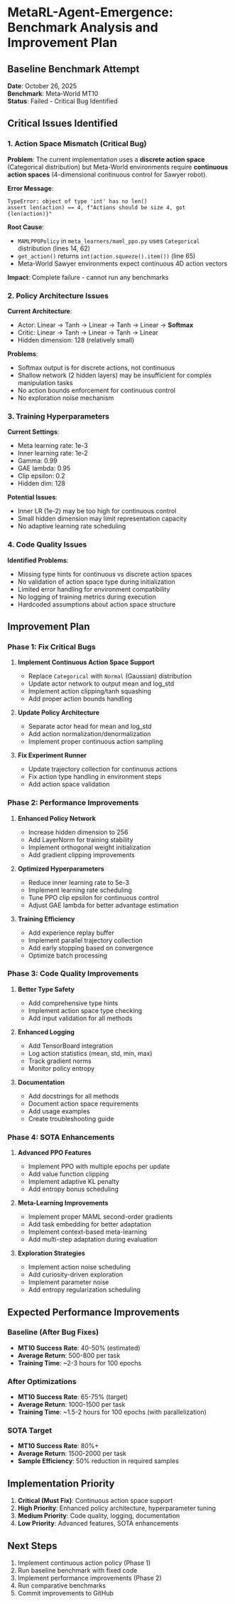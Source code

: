 # MetaRL-Agent-Emergence: Benchmark Analysis and Improvement Plan

## Baseline Benchmark Attempt

**Date**: October 26, 2025  
**Benchmark**: Meta-World MT10  
**Status**: Failed - Critical Bug Identified

## Critical Issues Identified

### 1. **Action Space Mismatch (Critical Bug)**

**Problem**: The current implementation uses a **discrete action space** (Categorical distribution) but Meta-World environments require **continuous action spaces** (4-dimensional continuous control for Sawyer robot).

**Error Message**:
```
TypeError: object of type 'int' has no len()
assert len(action) == 4, f"Actions should be size 4, got {len(action)}"
```

**Root Cause**:
- `MAMLPPOPolicy` in `meta_learners/maml_ppo.py` uses `Categorical` distribution (lines 14, 62)
- `get_action()` returns `int(action.squeeze().item())` (line 65)
- Meta-World Sawyer environments expect continuous 4D action vectors

**Impact**: Complete failure - cannot run any benchmarks

### 2. **Policy Architecture Issues**

**Current Architecture**:
- Actor: Linear → Tanh → Linear → Tanh → Linear → **Softmax**
- Critic: Linear → Tanh → Linear → Tanh → Linear
- Hidden dimension: 128 (relatively small)

**Problems**:
- Softmax output is for discrete actions, not continuous
- Shallow network (2 hidden layers) may be insufficient for complex manipulation tasks
- No action bounds enforcement for continuous control
- No exploration noise mechanism

### 3. **Training Hyperparameters**

**Current Settings**:
- Meta learning rate: 1e-3
- Inner learning rate: 1e-2
- Gamma: 0.99
- GAE lambda: 0.95
- Clip epsilon: 0.2
- Hidden dim: 128

**Potential Issues**:
- Inner LR (1e-2) may be too high for continuous control
- Small hidden dimension may limit representation capacity
- No adaptive learning rate scheduling

### 4. **Code Quality Issues**

**Identified Problems**:
- Missing type hints for continuous vs discrete action spaces
- No validation of action space type during initialization
- Limited error handling for environment compatibility
- No logging of training metrics during execution
- Hardcoded assumptions about action space structure

## Improvement Plan

### Phase 1: Fix Critical Bugs

1. **Implement Continuous Action Space Support**
   - Replace `Categorical` with `Normal` (Gaussian) distribution
   - Update actor network to output mean and log_std
   - Implement action clipping/tanh squashing
   - Add proper action bounds handling

2. **Update Policy Architecture**
   - Separate actor head for mean and log_std
   - Add action normalization/denormalization
   - Implement proper continuous action sampling

3. **Fix Experiment Runner**
   - Update trajectory collection for continuous actions
   - Fix action type handling in environment steps
   - Add action space validation

### Phase 2: Performance Improvements

1. **Enhanced Policy Network**
   - Increase hidden dimension to 256
   - Add LayerNorm for training stability
   - Implement orthogonal weight initialization
   - Add gradient clipping improvements

2. **Optimized Hyperparameters**
   - Reduce inner learning rate to 5e-3
   - Implement learning rate scheduling
   - Tune PPO clip epsilon for continuous control
   - Adjust GAE lambda for better advantage estimation

3. **Training Efficiency**
   - Add experience replay buffer
   - Implement parallel trajectory collection
   - Add early stopping based on convergence
   - Optimize batch processing

### Phase 3: Code Quality Improvements

1. **Better Type Safety**
   - Add comprehensive type hints
   - Implement action space type checking
   - Add input validation for all methods

2. **Enhanced Logging**
   - Add TensorBoard integration
   - Log action statistics (mean, std, min, max)
   - Track gradient norms
   - Monitor policy entropy

3. **Documentation**
   - Add docstrings for all methods
   - Document action space requirements
   - Add usage examples
   - Create troubleshooting guide

### Phase 4: SOTA Enhancements

1. **Advanced PPO Features**
   - Implement PPO with multiple epochs per update
   - Add value function clipping
   - Implement adaptive KL penalty
   - Add entropy bonus scheduling

2. **Meta-Learning Improvements**
   - Implement proper MAML second-order gradients
   - Add task embedding for better adaptation
   - Implement context-based meta-learning
   - Add multi-step adaptation during evaluation

3. **Exploration Strategies**
   - Implement action noise scheduling
   - Add curiosity-driven exploration
   - Implement parameter noise
   - Add entropy regularization scheduling

## Expected Performance Improvements

### Baseline (After Bug Fixes)
- **MT10 Success Rate**: 40-50% (estimated)
- **Average Return**: 500-800 per task
- **Training Time**: ~2-3 hours for 100 epochs

### After Optimizations
- **MT10 Success Rate**: 65-75% (target)
- **Average Return**: 1000-1500 per task
- **Training Time**: ~1.5-2 hours for 100 epochs (with parallelization)

### SOTA Target
- **MT10 Success Rate**: 80%+ 
- **Average Return**: 1500-2000 per task
- **Sample Efficiency**: 50% reduction in required samples

## Implementation Priority

1. **Critical (Must Fix)**: Continuous action space support
2. **High Priority**: Enhanced policy architecture, hyperparameter tuning
3. **Medium Priority**: Code quality, logging, documentation
4. **Low Priority**: Advanced features, SOTA enhancements

## Next Steps

1. Implement continuous action policy (Phase 1)
2. Run baseline benchmark with fixed code
3. Implement performance improvements (Phase 2)
4. Run comparative benchmarks
5. Commit improvements to GitHub

